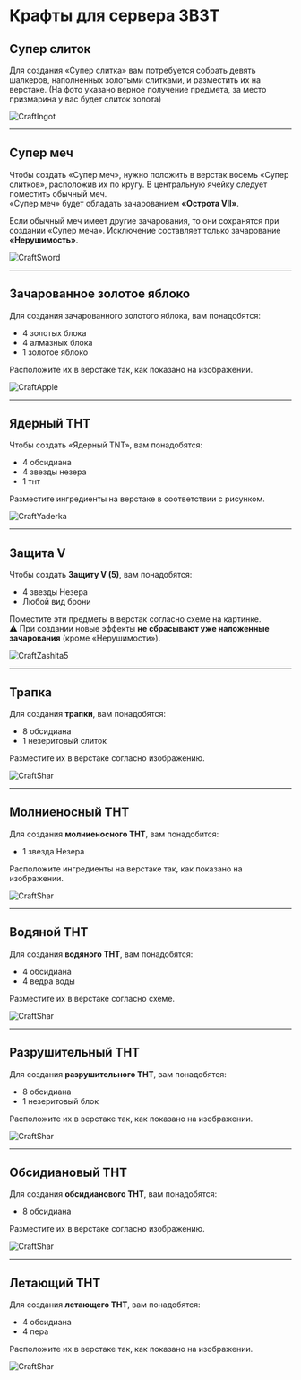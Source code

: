 # Крафты для сервера 3B3T

## **Супер слиток**

Для создания «Супер слитка» вам потребуется собрать девять шалкеров, наполненных золотыми слитками, и разместить их на верстаке.
(На фото указано верное получение предмета, за место призмарина у вас будет слиток золота)

![CraftIngot](../assets/GuideCraftSuperGoldIngot.png)

---

## **Супер меч**

Чтобы создать «Супер меч», нужно положить в верстак восемь «Супер слитков», расположив их по кругу. В центральную ячейку следует поместить обычный меч.  
«Супер меч» будет обладать зачарованием **«Острота VII»**.

Если обычный меч имеет другие зачарования, то они сохранятся при создании «Супер меча». Исключение составляет только зачарование **«Нерушимость»**.

![CraftSword](../assets/mech.png)

---

## **Зачарованное золотое яблоко**

Для создания зачарованного золотого яблока, вам понадобятся:  
- 4 золотых блока  
- 4 алмазных блока  
- 1 золотое яблоко  

Расположите их в верстаке так, как показано на изображении.

![CraftApple](../assets/applegolden.png)

---

## **Ядерный ТНТ**

Чтобы создать «Ядерный TNT», вам понадобятся:  
- 4 обсидиана 
- 4 звезды незера
- 1 тнт  

Разместите ингредиенты на верстаке в соответствии с рисунком. 

![CraftYaderka](../assets/ядерка.jpg)

---

## **Защита V**

Чтобы создать **Защиту V (5)**, вам понадобятся:  
- 4 звезды Незера  
- Любой вид брони  

Поместите эти предметы в верстак согласно схеме на картинке.  
⚠️ При создании новые эффекты **не сбрасывают уже наложенные зачарования** (кроме «Нерушимости»).

![CraftZashita5](../assets/zashita5.png)

---

## **Трапка**

Для создания **трапки**, вам понадобятся:  
- 8 обсидиана  
- 1 незеритовый слиток  

Разместите их в верстаке согласно изображению.

![CraftShar](../assets/trap.png)

---

## **Молниеносный ТНТ**

Для создания **молниеносного ТНТ**, вам понадобится:  
- 1 звезда Незера  

Расположите ингредиенты на верстаке так, как показано на изображении.

![CraftShar](../assets/lightTNT.png)

---

## **Водяной ТНТ**

Для создания **водяного ТНТ**, вам понадобятся:  
- 4 обсидиана  
- 4 ведра воды  

Разместите их в верстаке согласно схеме.

![CraftShar](../assets/vodniyTNT.png)

---

## **Разрушительный ТНТ**

Для создания **разрушительного ТНТ**, вам понадобятся:  
- 8 обсидиана  
- 1 незеритовый блок  

Расположите их в верстаке так, как показано на изображении.

![CraftShar](../assets/razryshitTNT.png)

---

## **Обсидиановый ТНТ**

Для создания **обсидианового ТНТ**, вам понадобятся:  
- 8 обсидиана  

Разместите их в верстаке согласно изображению.

![CraftShar](../assets/obsTNT.png)

---

## **Летающий ТНТ**

Для создания **летающего ТНТ**, вам понадобятся:  
- 4 обсидиана  
- 4 пера  

Расположите их в верстаке так, как показано на изображении.

![CraftShar](../assets/Letaushi.png)
